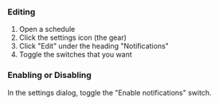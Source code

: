 ### Editing

1. Open a schedule
2. Click the settings icon (the gear)
3. Click "Edit" under the heading "Notifications"
4. Toggle the switches that you want

### Enabling or Disabling

In the settings dialog, toggle the "Enable notifications" switch.
